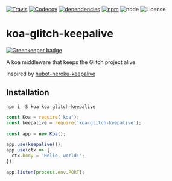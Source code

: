 [![Travis](https://img.shields.io/travis/matzkoh/koa-glitch-keepalive.svg)](https://travis-ci.org/matzkoh/koa-glitch-keepalive)
[![Codecov](https://img.shields.io/codecov/c/github/matzkoh/koa-glitch-keepalive.svg)](https://codecov.io/gh/matzkoh/koa-glitch-keepalive)
[![dependencies](https://img.shields.io/librariesio/github/matzkoh/koa-glitch-keepalive.svg)](https://libraries.io/npm/koa-glitch-keepalive)
[![npm](https://img.shields.io/npm/v/koa-glitch-keepalive.svg)](https://www.npmjs.com/package/koa-glitch-keepalive)
![node](https://img.shields.io/node/v/koa-glitch-keepalive.svg)
![License](https://img.shields.io/npm/l/koa-glitch-keepalive.svg)

# koa-glitch-keepalive

[![Greenkeeper badge](https://badges.greenkeeper.io/matzkoh/koa-glitch-keepalive.svg)](https://greenkeeper.io/)

A koa middleware that keeps the Glitch project alive.

Inspired by [hubot-heroku-keepalive](https://github.com/hubot-scripts/hubot-heroku-keepalive)

## Installation

`npm i -S koa koa-glitch-keepalive`

```js
const Koa = require('koa');
const keepalive = require('koa-glitch-keepalive');

const app = new Koa();

app.use(keepalive());
app.use(ctx => {
  ctx.body = 'Hello, world!';
});

app.listen(process.env.PORT);
```
